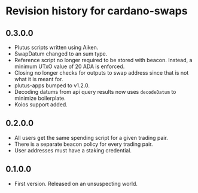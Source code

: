 # Revision history for cardano-swaps

## 0.3.0.0

- Plutus scripts written using Aiken.
- SwapDatum changed to an sum type.
- Reference script no longer required to be stored with beacon. Instead, a minimum UTxO value of 20 ADA is enforced.
- Closing no longer checks for outputs to swap address since that is not what it is meant for.
- plutus-apps bumped to v1.2.0.
- Decoding datums from api query results now uses `decodeDatum` to minimize boilerplate.
- Koios support added.

## 0.2.0.0

- All users get the same spending script for a given trading pair.
- There is a separate beacon policy for every trading pair.
- User addresses must have a staking credential.

## 0.1.0.0

* First version. Released on an unsuspecting world.
